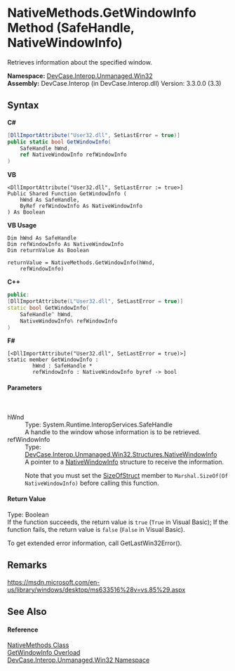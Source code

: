 # NativeMethods.GetWindowInfo Method (SafeHandle, NativeWindowInfo)
 

Retrieves information about the specified window.

**Namespace:**&nbsp;<a href="N_DevCase_Interop_Unmanaged_Win32">DevCase.Interop.Unmanaged.Win32</a><br />**Assembly:**&nbsp;DevCase.Interop (in DevCase.Interop.dll) Version: 3.3.0.0 (3.3)

## Syntax

**C#**<br />
``` C#
[DllImportAttribute("User32.dll", SetLastError = true)]
public static bool GetWindowInfo(
	SafeHandle hWnd,
	ref NativeWindowInfo refWindowInfo
)
```

**VB**<br />
``` VB
<DllImportAttribute("User32.dll", SetLastError := true>]
Public Shared Function GetWindowInfo ( 
	hWnd As SafeHandle,
	ByRef refWindowInfo As NativeWindowInfo
) As Boolean
```

**VB Usage**<br />
``` VB Usage
Dim hWnd As SafeHandle
Dim refWindowInfo As NativeWindowInfo
Dim returnValue As Boolean

returnValue = NativeMethods.GetWindowInfo(hWnd, 
	refWindowInfo)
```

**C++**<br />
``` C++
public:
[DllImportAttribute(L"User32.dll", SetLastError = true)]
static bool GetWindowInfo(
	SafeHandle^ hWnd, 
	NativeWindowInfo% refWindowInfo
)
```

**F#**<br />
``` F#
[<DllImportAttribute("User32.dll", SetLastError = true)>]
static member GetWindowInfo : 
        hWnd : SafeHandle * 
        refWindowInfo : NativeWindowInfo byref -> bool 

```


#### Parameters
&nbsp;<dl><dt>hWnd</dt><dd>Type: System.Runtime.InteropServices.SafeHandle<br />A handle to the window whose information is to be retrieved.</dd><dt>refWindowInfo</dt><dd>Type: <a href="T_DevCase_Interop_Unmanaged_Win32_Structures_NativeWindowInfo">DevCase.Interop.Unmanaged.Win32.Structures.NativeWindowInfo</a><br />A pointer to a <a href="T_DevCase_Interop_Unmanaged_Win32_Structures_NativeWindowInfo">NativeWindowInfo</a> structure to receive the information. 

 Note that you must set the <a href="F_DevCase_Interop_Unmanaged_Win32_Structures_NativeWindowInfo_SizeOfStruct">SizeOfStruct</a> member to `Marshal.SizeOf(Of NativeWindowInfo)` before calling this function.</dd></dl>

#### Return Value
Type: Boolean<br />If the function succeeds, the return value is `true` (`True` in Visual Basic); If the function fails, the return value is `false` (`False` in Visual Basic). 

 To get extended error information, call GetLastWin32Error().

## Remarks
<a href="https://msdn.microsoft.com/en-us/library/windows/desktop/ms633516%28v=vs.85%29.aspx" target="_blank">https://msdn.microsoft.com/en-us/library/windows/desktop/ms633516%28v=vs.85%29.aspx</a>

## See Also


#### Reference
<a href="T_DevCase_Interop_Unmanaged_Win32_NativeMethods">NativeMethods Class</a><br /><a href="Overload_DevCase_Interop_Unmanaged_Win32_NativeMethods_GetWindowInfo">GetWindowInfo Overload</a><br /><a href="N_DevCase_Interop_Unmanaged_Win32">DevCase.Interop.Unmanaged.Win32 Namespace</a><br />